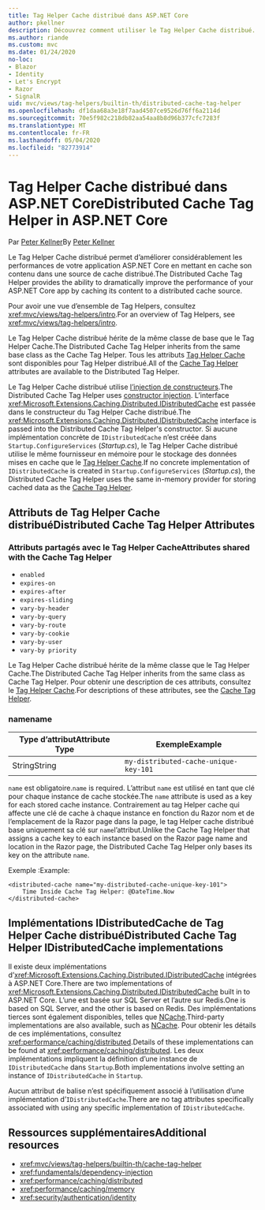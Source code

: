 ```yaml
---
title: Tag Helper Cache distribué dans ASP.NET Core
author: pkellner
description: Découvrez comment utiliser le Tag Helper Cache distribué.
ms.author: riande
ms.custom: mvc
ms.date: 01/24/2020
no-loc:
- Blazor
- Identity
- Let's Encrypt
- Razor
- SignalR
uid: mvc/views/tag-helpers/builtin-th/distributed-cache-tag-helper
ms.openlocfilehash: df1daa68a3e18f7aad4507ce9526d76ff6a2114d
ms.sourcegitcommit: 70e5f982c218db82aa54aa8b8d96b377cfc7283f
ms.translationtype: MT
ms.contentlocale: fr-FR
ms.lasthandoff: 05/04/2020
ms.locfileid: "82773914"
---
```

# <a name="distributed-cache-tag-helper-in-aspnet-core"></a><span data-ttu-id="9d5ef-103">Tag Helper Cache distribué dans ASP.NET Core</span><span class="sxs-lookup"><span data-stu-id="9d5ef-103">Distributed Cache Tag Helper in ASP.NET Core</span></span>

<span data-ttu-id="9d5ef-104">Par [Peter Kellner](https://peterkellner.net)</span><span class="sxs-lookup"><span data-stu-id="9d5ef-104">By [Peter Kellner](https://peterkellner.net)</span></span>

<span data-ttu-id="9d5ef-105">Le Tag Helper Cache distribué permet d’améliorer considérablement les performances de votre application ASP.NET Core en mettant en cache son contenu dans une source de cache distribué.</span><span class="sxs-lookup"><span data-stu-id="9d5ef-105">The Distributed Cache Tag Helper provides the ability to dramatically improve the performance of your ASP.NET Core app by caching its content to a distributed cache source.</span></span>

<span data-ttu-id="9d5ef-106">Pour avoir une vue d’ensemble de Tag Helpers, consultez <xref:mvc/views/tag-helpers/intro>.</span><span class="sxs-lookup"><span data-stu-id="9d5ef-106">For an overview of Tag Helpers, see <xref:mvc/views/tag-helpers/intro>.</span></span>

<span data-ttu-id="9d5ef-107">Le Tag Helper Cache distribué hérite de la même classe de base que le Tag Helper Cache.</span><span class="sxs-lookup"><span data-stu-id="9d5ef-107">The Distributed Cache Tag Helper inherits from the same base class as the Cache Tag Helper.</span></span> <span data-ttu-id="9d5ef-108">Tous les attributs [Tag Helper Cache](xref:mvc/views/tag-helpers/builtin-th/cache-tag-helper) sont disponibles pour Tag Helper distribué.</span><span class="sxs-lookup"><span data-stu-id="9d5ef-108">All of the [Cache Tag Helper](xref:mvc/views/tag-helpers/builtin-th/cache-tag-helper) attributes are available to the Distributed Tag Helper.</span></span>

<span data-ttu-id="9d5ef-109">Le Tag Helper Cache distribué utilise [l’injection de constructeurs](xref:fundamentals/dependency-injection#constructor-injection-behavior).</span><span class="sxs-lookup"><span data-stu-id="9d5ef-109">The Distributed Cache Tag Helper uses [constructor injection](xref:fundamentals/dependency-injection#constructor-injection-behavior).</span></span> <span data-ttu-id="9d5ef-110">L’interface <xref:Microsoft.Extensions.Caching.Distributed.IDistributedCache> est passée dans le constructeur du Tag Helper Cache distribué.</span><span class="sxs-lookup"><span data-stu-id="9d5ef-110">The <xref:Microsoft.Extensions.Caching.Distributed.IDistributedCache> interface is passed into the Distributed Cache Tag Helper's constructor.</span></span> <span data-ttu-id="9d5ef-111">Si aucune implémentation concrète de `IDistributedCache` n’est créée dans `Startup.ConfigureServices` (*Startup.cs*), le Tag Helper Cache distribué utilise le même fournisseur en mémoire pour le stockage des données mises en cache que le [Tag Helper Cache](xref:mvc/views/tag-helpers/builtin-th/cache-tag-helper).</span><span class="sxs-lookup"><span data-stu-id="9d5ef-111">If no concrete implementation of `IDistributedCache` is created in `Startup.ConfigureServices` (*Startup.cs*), the Distributed Cache Tag Helper uses the same in-memory provider for storing cached data as the [Cache Tag Helper](xref:mvc/views/tag-helpers/builtin-th/cache-tag-helper).</span></span>

## <a name="distributed-cache-tag-helper-attributes"></a><span data-ttu-id="9d5ef-112">Attributs de Tag Helper Cache distribué</span><span class="sxs-lookup"><span data-stu-id="9d5ef-112">Distributed Cache Tag Helper Attributes</span></span>

### <a name="attributes-shared-with-the-cache-tag-helper"></a><span data-ttu-id="9d5ef-113">Attributs partagés avec le Tag Helper Cache</span><span class="sxs-lookup"><span data-stu-id="9d5ef-113">Attributes shared with the Cache Tag Helper</span></span>

* `enabled`
* `expires-on`
* `expires-after`
* `expires-sliding`
* `vary-by-header`
* `vary-by-query`
* `vary-by-route`
* `vary-by-cookie`
* `vary-by-user`
* `vary-by priority`

<span data-ttu-id="9d5ef-114">Le Tag Helper Cache distribué hérite de la même classe que le Tag Helper Cache.</span><span class="sxs-lookup"><span data-stu-id="9d5ef-114">The Distributed Cache Tag Helper inherits from the same class as Cache Tag Helper.</span></span> <span data-ttu-id="9d5ef-115">Pour obtenir une description de ces attributs, consultez le [Tag Helper Cache](xref:mvc/views/tag-helpers/builtin-th/cache-tag-helper).</span><span class="sxs-lookup"><span data-stu-id="9d5ef-115">For descriptions of these attributes, see the [Cache Tag Helper](xref:mvc/views/tag-helpers/builtin-th/cache-tag-helper).</span></span>

### <a name="name"></a><span data-ttu-id="9d5ef-116">name</span><span class="sxs-lookup"><span data-stu-id="9d5ef-116">name</span></span>

| <span data-ttu-id="9d5ef-117">Type d’attribut</span><span class="sxs-lookup"><span data-stu-id="9d5ef-117">Attribute Type</span></span> | <span data-ttu-id="9d5ef-118">Exemple</span><span class="sxs-lookup"><span data-stu-id="9d5ef-118">Example</span></span>                               |
| -------------- | ------------------------------------- |
| <span data-ttu-id="9d5ef-119">String</span><span class="sxs-lookup"><span data-stu-id="9d5ef-119">String</span></span>         | `my-distributed-cache-unique-key-101` |

<span data-ttu-id="9d5ef-120">`name` est obligatoire.</span><span class="sxs-lookup"><span data-stu-id="9d5ef-120">`name` is required.</span></span> <span data-ttu-id="9d5ef-121">L’attribut `name` est utilisé en tant que clé pour chaque instance de cache stockée.</span><span class="sxs-lookup"><span data-stu-id="9d5ef-121">The `name` attribute is used as a key for each stored cache instance.</span></span> <span data-ttu-id="9d5ef-122">Contrairement au tag Helper cache qui affecte une clé de cache à chaque instance en fonction du Razor nom et de l’emplacement de la Razor page dans la page, le tag Helper cache distribué base uniquement sa clé sur `name`l’attribut.</span><span class="sxs-lookup"><span data-stu-id="9d5ef-122">Unlike the Cache Tag Helper that assigns a cache key to each instance based on the Razor page name and location in the Razor page, the Distributed Cache Tag Helper only bases its key on the attribute `name`.</span></span>

<span data-ttu-id="9d5ef-123">Exemple :</span><span class="sxs-lookup"><span data-stu-id="9d5ef-123">Example:</span></span>

```cshtml
<distributed-cache name="my-distributed-cache-unique-key-101">
    Time Inside Cache Tag Helper: @DateTime.Now
</distributed-cache>
```

## <a name="distributed-cache-tag-helper-idistributedcache-implementations"></a><span data-ttu-id="9d5ef-124">Implémentations IDistributedCache de Tag Helper Cache distribué</span><span class="sxs-lookup"><span data-stu-id="9d5ef-124">Distributed Cache Tag Helper IDistributedCache implementations</span></span>

<span data-ttu-id="9d5ef-125">Il existe deux implémentations d’<xref:Microsoft.Extensions.Caching.Distributed.IDistributedCache> intégrées à ASP.NET Core.</span><span class="sxs-lookup"><span data-stu-id="9d5ef-125">There are two implementations of <xref:Microsoft.Extensions.Caching.Distributed.IDistributedCache> built in to ASP.NET Core.</span></span> <span data-ttu-id="9d5ef-126">L’une est basée sur SQL Server et l’autre sur Redis.</span><span class="sxs-lookup"><span data-stu-id="9d5ef-126">One is based on SQL Server, and the other is based on Redis.</span></span> <span data-ttu-id="9d5ef-127">Des implémentations tierces sont également disponibles, telles que [NCache](http://www.alachisoft.com/ncache/aspnet-core-idistributedcache-ncache.html).</span><span class="sxs-lookup"><span data-stu-id="9d5ef-127">Third-party implementations are also available, such as [NCache](http://www.alachisoft.com/ncache/aspnet-core-idistributedcache-ncache.html).</span></span> <span data-ttu-id="9d5ef-128">Pour obtenir les détails de ces implémentations, consultez <xref:performance/caching/distributed>.</span><span class="sxs-lookup"><span data-stu-id="9d5ef-128">Details of these implementations can be found at <xref:performance/caching/distributed>.</span></span> <span data-ttu-id="9d5ef-129">Les deux implémentations impliquent la définition d’une instance de `IDistributedCache` dans `Startup`.</span><span class="sxs-lookup"><span data-stu-id="9d5ef-129">Both implementations involve setting an instance of `IDistributedCache` in `Startup`.</span></span>

<span data-ttu-id="9d5ef-130">Aucun attribut de balise n’est spécifiquement associé à l’utilisation d’une implémentation d’`IDistributedCache`.</span><span class="sxs-lookup"><span data-stu-id="9d5ef-130">There are no tag attributes specifically associated with using any specific implementation of `IDistributedCache`.</span></span>

## <a name="additional-resources"></a><span data-ttu-id="9d5ef-131">Ressources supplémentaires</span><span class="sxs-lookup"><span data-stu-id="9d5ef-131">Additional resources</span></span>

* <xref:mvc/views/tag-helpers/builtin-th/cache-tag-helper>
* <xref:fundamentals/dependency-injection>
* <xref:performance/caching/distributed>
* <xref:performance/caching/memory>
* <xref:security/authentication/identity>
